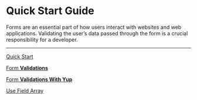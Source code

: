 # Quick Start Guide

Forms are an essential part of how users interact with websites and web applications. Validating the user’s data passed through the form is a crucial responsibility for a developer.

---

[Quick Start](Quick%20Start%20Guide%201b2aeacbb299819bb061cf2e5c6df847/Quick%20Start%201b2aeacbb29981df90a9cad183f13a96.md)

[Form **Validations**](Quick%20Start%20Guide%201b2aeacbb299819bb061cf2e5c6df847/Form%20Validations%201b2aeacbb29981f8b137eeefc104cb36.md)

[Form **Validations With Yup**](Quick%20Start%20Guide%201b2aeacbb299819bb061cf2e5c6df847/Form%20Validations%20With%20Yup%201b2aeacbb299814cafb5e1c17adb2e3f.md)

[Use Field Array](Quick%20Start%20Guide%201b2aeacbb299819bb061cf2e5c6df847/Use%20Field%20Array%201b2aeacbb29981c9912ceff1f78ca645.md)